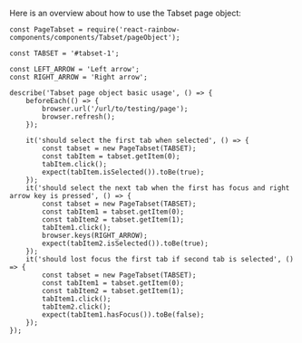 Here is an overview about how to use the Tabset page object:

    const PageTabset = require('react-rainbow-components/components/Tabset/pageObject');

    const TABSET = '#tabset-1';

    const LEFT_ARROW = 'Left arrow';
    const RIGHT_ARROW = 'Right arrow';

    describe('Tabset page object basic usage', () => {
        beforeEach(() => {
            browser.url('/url/to/testing/page');
            browser.refresh();
        });

        it('should select the first tab when selected', () => {
            const tabset = new PageTabset(TABSET);
            const tabItem = tabset.getItem(0);
            tabItem.click();
            expect(tabItem.isSelected()).toBe(true);
        });
        it('should select the next tab when the first has focus and right arrow key is pressed', () => {
            const tabset = new PageTabset(TABSET);
            const tabItem1 = tabset.getItem(0);
            const tabItem2 = tabset.getItem(1);
            tabItem1.click();
            browser.keys(RIGHT_ARROW);
            expect(tabItem2.isSelected()).toBe(true);
        });
        it('should lost focus the first tab if second tab is selected', () => {
            const tabset = new PageTabset(TABSET);
            const tabItem1 = tabset.getItem(0);
            const tabItem2 = tabset.getItem(1);
            tabItem1.click();
            tabItem2.click();
            expect(tabItem1.hasFocus()).toBe(false);
        });
    });
